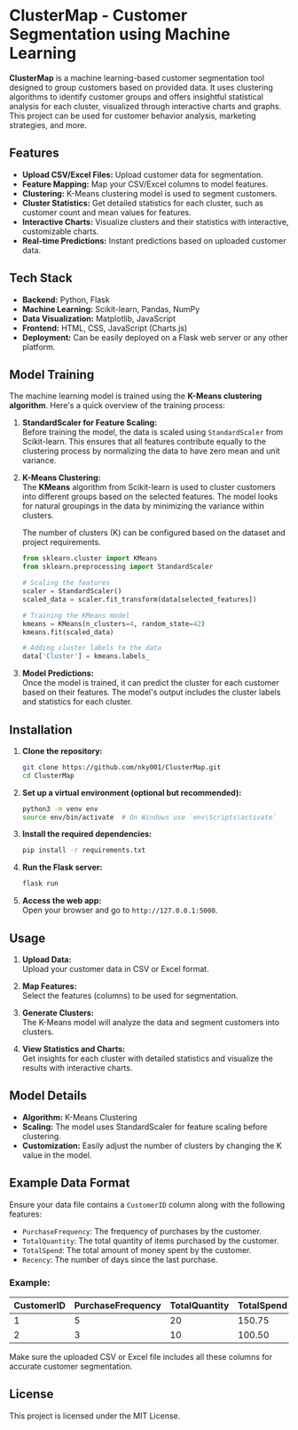 
# ClusterMap - Customer Segmentation using Machine Learning

**ClusterMap** is a machine learning-based customer segmentation tool designed to group customers based on provided data. It uses clustering algorithms to identify customer groups and offers insightful statistical analysis for each cluster, visualized through interactive charts and graphs. This project can be used for customer behavior analysis, marketing strategies, and more.

## Features

- **Upload CSV/Excel Files:** Upload customer data for segmentation.
- **Feature Mapping:** Map your CSV/Excel columns to model features.
- **Clustering:** K-Means clustering model is used to segment customers.
- **Cluster Statistics:** Get detailed statistics for each cluster, such as customer count and mean values for features.
- **Interactive Charts:** Visualize clusters and their statistics with interactive, customizable charts.
- **Real-time Predictions:** Instant predictions based on uploaded customer data.

## Tech Stack

- **Backend:** Python, Flask
- **Machine Learning:** Scikit-learn, Pandas, NumPy
- **Data Visualization:** Matplotlib, JavaScript
- **Frontend:** HTML, CSS, JavaScript (Charts.js)
- **Deployment:** Can be easily deployed on a Flask web server or any other platform.

## Model Training

The machine learning model is trained using the **K-Means clustering algorithm**. Here's a quick overview of the training process:

1. **StandardScaler for Feature Scaling:**  
   Before training the model, the data is scaled using `StandardScaler` from Scikit-learn. This ensures that all features contribute equally to the clustering process by normalizing the data to have zero mean and unit variance.

2. **K-Means Clustering:**  
   The **KMeans** algorithm from Scikit-learn is used to cluster customers into different groups based on the selected features. The model looks for natural groupings in the data by minimizing the variance within clusters.
   
   The number of clusters (K) can be configured based on the dataset and project requirements.

   ```python
   from sklearn.cluster import KMeans
   from sklearn.preprocessing import StandardScaler
   
   # Scaling the features
   scaler = StandardScaler()
   scaled_data = scaler.fit_transform(data[selected_features])

   # Training the KMeans model
   kmeans = KMeans(n_clusters=4, random_state=42)
   kmeans.fit(scaled_data)
   
   # Adding cluster labels to the data
   data['Cluster'] = kmeans.labels_
   ```

3. **Model Predictions:**  
   Once the model is trained, it can predict the cluster for each customer based on their features. The model's output includes the cluster labels and statistics for each cluster.

## Installation

1. **Clone the repository:**

   ```bash
   git clone https://github.com/nky001/ClusterMap.git
   cd ClusterMap
   ```

2. **Set up a virtual environment (optional but recommended):**

   ```bash
   python3 -m venv env
   source env/bin/activate  # On Windows use `env\Scripts\activate`
   ```

3. **Install the required dependencies:**

   ```bash
   pip install -r requirements.txt
   ```

4. **Run the Flask server:**

   ```bash
   flask run
   ```

5. **Access the web app:**  
   Open your browser and go to `http://127.0.0.1:5000`.

## Usage

1. **Upload Data:**  
   Upload your customer data in CSV or Excel format.
   
2. **Map Features:**  
   Select the features (columns) to be used for segmentation.

3. **Generate Clusters:**  
   The K-Means model will analyze the data and segment customers into clusters.

4. **View Statistics and Charts:**  
   Get insights for each cluster with detailed statistics and visualize the results with interactive charts.

## Model Details

- **Algorithm:** K-Means Clustering
- **Scaling:** The model uses StandardScaler for feature scaling before clustering.
- **Customization:** Easily adjust the number of clusters by changing the K value in the model.


## Example Data Format

Ensure your data file contains a `CustomerID` column along with the following features:

- `PurchaseFrequency`: The frequency of purchases by the customer.
- `TotalQuantity`: The total quantity of items purchased by the customer.
- `TotalSpend`: The total amount of money spent by the customer.
- `Recency`: The number of days since the last purchase.

### Example:

| CustomerID | PurchaseFrequency | TotalQuantity | TotalSpend | Recency |
|------------|-------------------|---------------|------------|---------|
| 1          | 5                 | 20            | 150.75     | 10      |
| 2          | 3                 | 10            | 100.50     | 20      |

Make sure the uploaded CSV or Excel file includes all these columns for accurate customer segmentation.


## License

This project is licensed under the MIT License.


